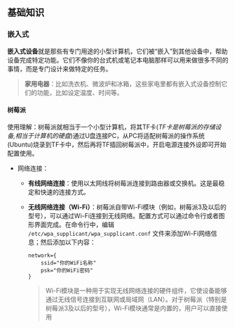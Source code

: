 

## 基础知识

### **嵌入式**

**嵌入式设备**就是那些有专门用途的小型计算机，它们被“嵌入”到其他设备中，帮助设备完成特定功能。它们不像你的台式机或笔记本电脑那样可以用来做很多不同的事情，而是专门设计来做特定的任务。

> **家用电器**：比如洗衣机、微波炉和冰箱，这些家电里都有嵌入式设备控制它们的功能，比如设定温度、时间等。



#### 树莓派

使用理解：树莓派就相当于一个小型计算机，将其TF卡(*TF卡是树莓派的存储设备,相当于计算机的硬盘*)通过U盘连接PC，从PC将适配树莓派的操作系统(Ubuntu)烧录到TF卡中，然后再将TF插回树莓派中，开启电源连接外设即可开始配置使用。

- 网络连接：

  - **有线网络连接**：使用以太网线将树莓派连接到路由器或交换机。这是最稳定和快速的连接方式。

  - **无线网络连接（Wi-Fi）**：树莓派自带Wi-Fi模块（例如，树莓派3及以后的型号），可以通过Wi-Fi连接到无线网络。配置方式可以通过命令行或者图形界面完成。在命令行中，编辑 `/etc/wpa_supplicant/wpa_supplicant.conf` 文件来添加Wi-Fi网络信息；然后添加以下内容：

    ```
    network={
        ssid="你的WiFi名称"
        psk="你的WiFi密码"
    }
    ```

    > Wi-Fi模块是一种用于实现无线网络连接的硬件组件，它使设备能够通过无线信号连接到互联网或局域网（LAN）。对于树莓派（特别是树莓派3及以后的型号），Wi-Fi模块通常是内置的，用户可以直接使用

